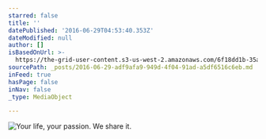 ```yaml
---
starred: false
title: ''
datePublished: '2016-06-29T04:53:40.353Z'
dateModified: null
author: []
isBasedOnUrl: >-
  https://the-grid-user-content.s3-us-west-2.amazonaws.com/6f18dd1b-35a9-4267-a4a2-f9717a8fcab7.jpg
sourcePath: _posts/2016-06-29-adf9afa9-949d-4f04-91ad-a5df6516c6eb.md
inFeed: true
hasPage: false
inNav: false
_type: MediaObject

---
```

![Your life, your passion. We share it. ](https://the-grid-user-content.s3-us-west-2.amazonaws.com/6f18dd1b-35a9-4267-a4a2-f9717a8fcab7.jpg)